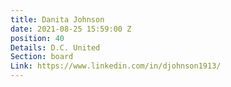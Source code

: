 ```yaml
---
title: Danita Johnson
date: 2021-08-25 15:59:00 Z
position: 40
Details: D.C. United
Section: board
Link: https://www.linkedin.com/in/djohnson1913/
---
```


